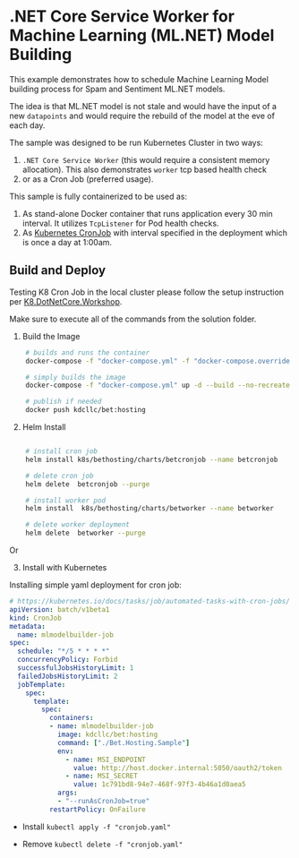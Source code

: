 ﻿# .NET Core Service Worker for Machine Learning (ML.NET) Model Building

This example demonstrates how to schedule Machine Learning Model building process for Spam and Sentiment ML.NET models.

The idea is that ML.NET model is not stale and would have the input of a new `datapoints` and would require the rebuild of the model at the eve of each day.

The sample was designed to be run Kubernetes Cluster in two ways:

1. `.NET Core Service Worker` (this would require a consistent memory allocation). This also demonstrates `worker` tcp based health check
2. or as a Cron Job (preferred usage).

This sample is fully containerized to be used as:

1. As stand-alone Docker container that runs application every 30 min interval. It utilizes `TcpListener` for Pod health checks.
2. As [Kubernetes CronJob](https://kubernetes.io/docs/concepts/workloads/controllers/cron-jobs/) with interval specified in the deployment which is once a day at 1:00am.

## Build and Deploy

Testing K8 Cron Job in the local cluster please follow the setup instruction per [K8.DotNetCore.Workshop](https://github.com/kdcllc/K8.DotNetCore.Workshop).

Make sure to execute all of the commands from the solution folder.

1. Build the Image

```bash
    # builds and runs the container
    docker-compose -f "docker-compose.yml" -f "docker-compose.override.yml" up -d bet.hosting

    # simply builds the image
    docker-compose -f "docker-compose.yml" up -d --build --no-recreate bet.hosting

    # publish if needed
    docker push kdcllc/bet:hosting
```

2. Helm Install

```bash

    # install cron job
    helm install k8s/bethosting/charts/betcronjob --name betcronjob

    # delete cron job
    helm delete  betcronjob --purge

    # install worker pod
    helm install  k8s/bethosting/charts/betworker --name betworker

    # delete worker deployment
    helm delete  betworker --purge
```

Or

3. Install with Kubernetes

Installing simple yaml deployment for cron job:

```yaml
# https://kubernetes.io/docs/tasks/job/automated-tasks-with-cron-jobs/
apiVersion: batch/v1beta1
kind: CronJob
metadata:
  name: mlmodelbuilder-job
spec:
  schedule: "*/5 * * * *"
  concurrencyPolicy: Forbid
  successfulJobsHistoryLimit: 1
  failedJobsHistoryLimit: 2
  jobTemplate:
    spec:
      template:
        spec:
          containers:
          - name: mlmodelbuilder-job
            image: kdcllc/bet:hosting
            command: ["./Bet.Hosting.Sample"]
            env:
              - name: MSI_ENDPOINT
                value: http://host.docker.internal:5050/oauth2/token
              - name: MSI_SECRET
                value: 1c791bd8-94e7-468f-97f3-4b46a1d0aea5
            args:
            - "--runAsCronJob=true"
          restartPolicy: OnFailure
```

- Install `kubectl apply -f "cronjob.yaml"`

- Remove `kubectl delete -f "cronjob.yaml"`
